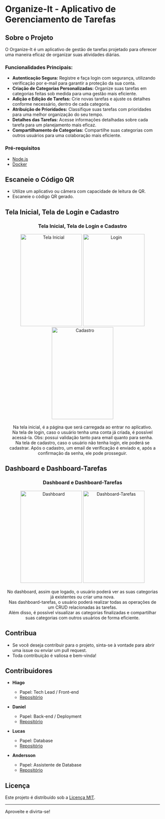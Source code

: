 # Organize-It - Aplicativo de Gerenciamento de Tarefas

## Sobre o Projeto

O Organize-It é um aplicativo de gestão de tarefas projetado para oferecer uma maneira eficaz de organizar suas atividades diárias.

### Funcionalidades Principais:

- **Autenticação Segura:** Registre e faça login com segurança, utilizando verificação por e-mail para garantir a proteção da sua conta.
- **Criação de Categorias Personalizadas:** Organize suas tarefas em categorias feitas sob medida para uma gestão mais eficiente.
- **Adição e Edição de Tarefas:** Crie novas tarefas e ajuste os detalhes conforme necessário, dentro de cada categoria.
- **Atribuição de Prioridades:** Classifique suas tarefas com prioridades para uma melhor organização do seu tempo.
- **Detalhes das Tarefas:** Acesse informações detalhadas sobre cada tarefa para um planejamento mais eficaz.
- **Compartilhamento de Categorias:** Compartilhe suas categorias com outros usuários para uma colaboração mais eficiente.

### Pré-requisitos

- [Node.js](https://nodejs.org/)
- [Docker](https://www.docker.com/)

## Escaneie o Código QR

   - Utilize um aplicativo ou câmera com capacidade de leitura de QR.
   - Escaneie o código QR gerado.

## Tela Inicial, Tela de Login e Cadastro

<center>
    <h3>Tela Inicial, Tela de Login e Cadastro</h3>
</center>
<center>
    <img src="![home](https://github.com/LucasVasconcelosDev/todoList/assets/117478334/5b1ef426-b5f9-46ed-9937-5000a3594bf8)" alt="Tela Inicial" width="200" height="300">
    <img src="![login](https://github.com/LucasVasconcelosDev/todoList/assets/117478334/17f41dee-66e3-4654-a74a-b3cad7e7aec9)" alt="Login" width="200" height="300">
    <img src="![cadastro](https://github.com/LucasVasconcelosDev/todoList/assets/117478334/f984b96b-fdd0-478b-8f6d-9829fd953f53)" alt="Cadastro" width="200" height="300">
</center>
<br>
<center>
    Na tela inicial, é a página que será carregada ao entrar no aplicativo. <br>
    Na tela de login, caso o usuário tenha uma conta já criada, é possível acessá-la. Obs: possui validação tanto para email quanto para senha. <br>
    Na tela de cadastro, caso o usuário não tenha login, ele poderá se cadastrar. Após o cadastro, um email de verificação é enviado e, após a confirmação da senha, ele pode prosseguir.
</center>

## Dashboard e Dashboard-Tarefas

<center>
    <h3>Dashboard e Dashboard-Tarefas</h3>
</center>
<center>
    <img src="![dashboard](https://github.com/LucasVasconcelosDev/todoList/assets/117478334/aca36acc-3791-4de6-a2c8-0c630f9a4c7a)" alt="Dashboard" width="200" height="300">
    <img src="![dashboard-tarefas](https://github.com/LucasVasconcelosDev/todoList/assets/117478334/70a0ca0a-0df1-4f10-93b8-3ebf5f8d55a7)" alt="Dashboard-Tarefas"  width="200" height="300">
</center>
<br>
<center>
    No dashboard, assim que logado, o usuário poderá ver as suas categorias já existentes ou criar uma nova. <br>
    Nas dashboard-tarefas, o usuário poderá realizar todas as operações de um CRUD relacionadas às tarefas. <br>
    Além disso, é possível visualizar as categorias finalizadas e compartilhar suas categorias com outros usuários de forma eficiente.
</center>

## Contribua

- Se você deseja contribuir para o projeto, sinta-se à vontade para abrir uma issue ou enviar um pull request.
- Toda contribuição é valiosa e bem-vinda!

## Contribuidores

- **Hiago**
  - Papel: Tech Lead / Front-end
  - [Repositório](https://github.com/RS-Hiago)

- **Daniel**
  - Papel: Back-end / Deployment
  - [Repositório](https://github.com/ren-angel)

- **Lucas**
  - Papel: Database
  - [Repositório](https://github.com/LucasVasconcelosDev)

- **Andersson**
  - Papel: Assistente de Database
  - [Repositório](https://github.com/andersonbs96)


## Licença

Este projeto é distribuído sob a [Licença MIT](LICENSE).

---

Aproveite e divirta-se!

